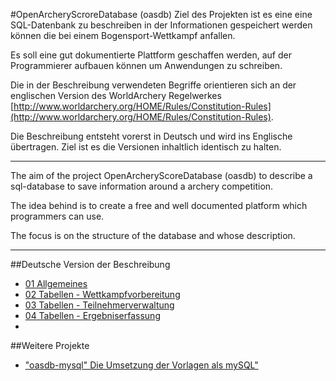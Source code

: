 #OpenArcheryScroreDatabase (oasdb)
Ziel des Projekten ist es eine eine SQL-Datenbank zu beschreiben in der Informationen gespeichert werden können die bei einem Bogensport-Wettkampf anfallen.

Es soll eine gut dokumentierte Plattform geschaffen werden, auf der Programmierer aufbauen können um Anwendungen zu schreiben.

Die in der Beschreibung verwendeten Begriffe orientieren sich an der englischen Version des WorldArchery Regelwerkes [http://www.worldarchery.org/HOME/Rules/Constitution-Rules](http://www.worldarchery.org/HOME/Rules/Constitution-Rules).

Die Beschreibung entsteht vorerst in Deutsch und wird ins Englische übertragen. Ziel ist es die Versionen inhaltlich identisch zu halten.

---

The aim of the project OpenArcheryScoreDatabase (oasdb) to describe a sql-database to save information around a archery competition.

The idea behind is to create a free and well documented platform which programmers can use.

The focus is on the structure of the database and whose description.

---

##Deutsche Version der Beschreibung
* [01 Allgemeines](de_kapitel_01.md)
* [02 Tabellen - Wettkampfvorbereitung](de_kapitel_02.md)
* [03 Tabellen - Teilnehmerverwaltung](de_kapitel_03.md)
* [04 Tabellen - Ergebniserfassung](de_kapitel_04.md)
* 

##Weitere Projekte
* ["oasdb-mysql" Die Umsetzung der Vorlagen als mySQL"](https://github.com/oasdb-org/oasdb-mysql)
